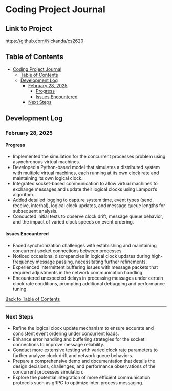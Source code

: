 # Coding Project Journal

## Link to Project

https://github.com/Nickanda/cs2620

## Table of Contents

- [Coding Project Journal](#coding-project-journal)
  - [Table of Contents](#table-of-contents)
  - [Development Log](#development-log)
    - [February 28, 2025](#february-28-2025)
      - [Progress](#progress)
      - [Issues Encountered](#issues-encountered)
    - [Next Steps](#next-steps)

## Development Log

### February 28, 2025

#### Progress

- Implemented the simulation for the concurrent processes problem using asynchronous virtual machines.
- Developed a Python-based model that simulates a distributed system with multiple virtual machines, each running at its own clock rate and maintaining its own logical clock.
- Integrated socket-based communication to allow virtual machines to exchange messages and update their logical clocks using Lamport’s algorithm.
- Added detailed logging to capture system time, event types (send, receive, internal), logical clock updates, and message queue lengths for subsequent analysis.
- Conducted initial tests to observe clock drift, message queue behavior, and the impact of varied clock speeds on event ordering.

#### Issues Encountered

- Faced synchronization challenges with establishing and maintaining concurrent socket connections between processes.
- Noticed occasional discrepancies in logical clock updates during high-frequency message passing, necessitating further refinements.
- Experienced intermittent buffering issues with message packets that required adjustments in the network communication handling.
- Encountered unexpected delays in processing messages under certain clock rate conditions, prompting additional debugging and performance tuning.

[Back to Table of Contents](#table-of-contents)

---

### Next Steps

- Refine the logical clock update mechanism to ensure accurate and consistent event ordering under concurrent loads.
- Enhance error handling and buffering strategies for the socket connections to improve message reliability.
- Conduct more extensive testing with varied clock rate parameters to further analyze clock drift and network queue behaviors.
- Prepare a comprehensive demo and documentation that details the design decisions, challenges, and performance observations of the concurrent processes simulation.
- Explore the potential integration of more efficient communication protocols such as gRPC to optimize inter-process messaging.
